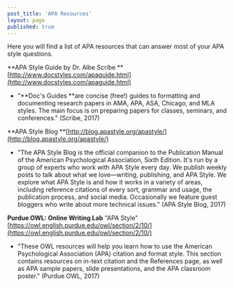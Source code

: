 ```yaml
---
post_title: 'APA Resources'
layout: page
published: true
---
```


Here you will find a list of APA resources that can answer most of your APA style questions.

**APA Style Guide by Dr. Albe Scribe ** [http://www.docstyles.com/apaguide.html](http://www.docstyles.com/apaguide.html)

* "**Doc's Guides **are concise \(free!\) guides to formatting and documenting research papers in AMA, APA, ASA, Chicago, and MLA styles. The main focus is on preparing papers for classes, seminars, and conferences." \(Scribe, 2017\)

**APA Style Blog **[http://blog.apastyle.org/apastyle/](http://blog.apastyle.org/apastyle/)

* "The APA Style Blog is the official companion to the Publication Manual of the American Psychological Association, Sixth Edition.  It's run by a group of experts who work with APA Style every day. We publish weekly posts to talk about what we love—writing, publishing, and APA Style. We explore what APA Style is and how it works in a variety of areas, including reference citations of every sort, grammar and usage, the publication process, and social media. Occasionally we feature guest bloggers who write about more technical issues." \(APA Style Blog, 2017\)

**Purdue OWL: Online Writing Lab**  "APA Style"  [https://owl.english.purdue.edu/owl/section/2/10/](https://owl.english.purdue.edu/owl/section/2/10/)

* "These OWL resources will help you learn how to use the American Psychological Association \(APA\) citation and format style. This section contains resources on in-text citation and the References page, as well as APA sample papers, slide presentations, and the APA classroom poster." \(Purdue OWL, 2017\)



